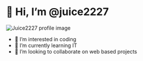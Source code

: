 # 👋 Hi, I’m @juice2227

![Juice2227 profile image](https://github.com/juice2227.png)

- 👀 I’m interested in coding
- 🌱 I’m currently learning IT
- 💞️ I’m looking to collaborate on web based projects

<!---
juice2227/juice2227 is a ✨ special ✨ repository because its `README.md` (this file) appears on your GitHub profile.
You can click the Preview link to take a look at your changes.
--->
